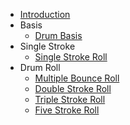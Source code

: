 * [Introduction](README.md)
* Basis
    - [Drum Basis](basis/drum-basis.md)
* Single Stroke
    - [Single Stroke Roll](single-stroke/01-SingleStroke_Roll.md)
* Drum Roll
    - [Multiple Bounce Roll](drum-roll/04-Multiple_Bounce_Roll.md)
    - [Double Stroke Roll](drum-roll/05-Double_Stroke_Roll.md)
    - [Triple Stroke Roll](drum-roll/06-Triple_Stroke_Roll.md)
    - [Five Stroke Roll](drum-roll/07-Five_Stroke_Roll.md)
